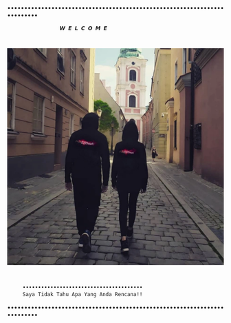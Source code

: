  #
#
•••••••••••••••••••••••••••••••••••••••••••••••••••••••••••••••••••••••••
                
	                 𝙒 𝙀 𝙇 𝘾 𝙊 𝙈 𝙀    
 #
![STUPID HOUSE](https://github.com/0399obot/Welcome/blob/main/0399obot.webp)
#
         •••••••••••••••••••••••••••••••••••••••
         Saya Tidak Tahu Apa Yang Anda Rencana!! 
•••••••••••••••••••••••••••••••••••••••••••••••••••••••••••••••••••••••••
